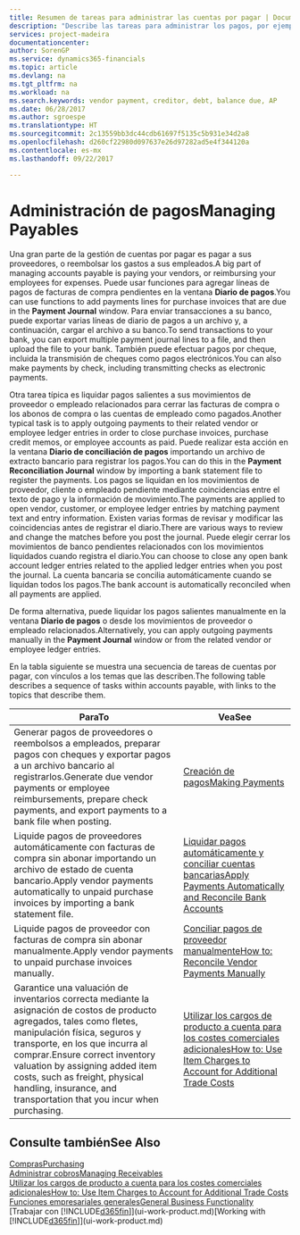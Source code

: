 ```yaml
---
title: Resumen de tareas para administrar las cuentas por pagar | Documentos de Microsoft
description: "Describe las tareas para administrar los pagos, por ejemplo, los pagos a acreedores o la liquidación de pagos salientes en movimientos para cerrar facturas o abonos."
services: project-madeira
documentationcenter: 
author: SorenGP
ms.service: dynamics365-financials
ms.topic: article
ms.devlang: na
ms.tgt_pltfrm: na
ms.workload: na
ms.search.keywords: vendor payment, creditor, debt, balance due, AP
ms.date: 06/28/2017
ms.author: sgroespe
ms.translationtype: HT
ms.sourcegitcommit: 2c13559bb3dc44cdb61697f5135c5b931e34d2a8
ms.openlocfilehash: d260cf22980d097637e26d97282ad5e4f344120a
ms.contentlocale: es-mx
ms.lasthandoff: 09/22/2017

---
```

# <a name="managing-payables"></a><span data-ttu-id="6595c-103">Administración de pagos</span><span class="sxs-lookup"><span data-stu-id="6595c-103">Managing Payables</span></span>
<span data-ttu-id="6595c-104">Una gran parte de la gestión de cuentas por pagar es pagar a sus proveedores, o reembolsar los gastos a sus empleados.</span><span class="sxs-lookup"><span data-stu-id="6595c-104">A big part of managing accounts payable is paying your vendors, or reimbursing your employees for expenses.</span></span> <span data-ttu-id="6595c-105">Puede usar funciones para agregar líneas de pagos de facturas de compra pendientes en la ventana **Diario de pagos**.</span><span class="sxs-lookup"><span data-stu-id="6595c-105">You can use functions to add payments lines for purchase invoices that are due in the **Payment Journal** window.</span></span> <span data-ttu-id="6595c-106">Para enviar transacciones a su banco, puede exportar varias líneas de diario de pagos a un archivo y, a continuación, cargar el archivo a su banco.</span><span class="sxs-lookup"><span data-stu-id="6595c-106">To send transactions to your bank, you can export multiple payment journal lines to a file, and then upload the file to your bank.</span></span> <span data-ttu-id="6595c-107">También puede efectuar pagos por cheque, incluida la transmisión de cheques como pagos electrónicos.</span><span class="sxs-lookup"><span data-stu-id="6595c-107">You can also make payments by check, including transmitting checks as electronic payments.</span></span>

<span data-ttu-id="6595c-108">Otra tarea típica es liquidar pagos salientes a sus movimientos de proveedor o empleado relacionados para cerrar las facturas de compra o los abonos de compra o las cuentas de empleado como pagados.</span><span class="sxs-lookup"><span data-stu-id="6595c-108">Another typical task is to apply outgoing payments to their related vendor or employee ledger entries in order to close purchase invoices, purchase credit memos, or employee accounts as paid.</span></span> <span data-ttu-id="6595c-109">Puede realizar esta acción en la ventana **Diario de conciliación de pagos** importando un archivo de extracto bancario para registrar los pagos.</span><span class="sxs-lookup"><span data-stu-id="6595c-109">You can do this in the **Payment Reconciliation Journal** window by importing a bank statement file to register the payments.</span></span> <span data-ttu-id="6595c-110">Los pagos se liquidan en los movimientos de proveedor, cliente o empleado pendiente mediante coincidencias entre el texto de pago y la información de movimiento.</span><span class="sxs-lookup"><span data-stu-id="6595c-110">The payments are applied to open vendor, customer, or employee ledger entries by matching payment text and entry information.</span></span> <span data-ttu-id="6595c-111">Existen varias formas de revisar y modificar las coincidencias antes de registrar el diario.</span><span class="sxs-lookup"><span data-stu-id="6595c-111">There are various ways to review and change the matches before you post the journal.</span></span> <span data-ttu-id="6595c-112">Puede elegir cerrar los movimientos de banco pendientes relacionados con los movimientos liquidados cuando registra el diario.</span><span class="sxs-lookup"><span data-stu-id="6595c-112">You can choose to close any open bank account ledger entries related to the applied ledger entries when you post the journal.</span></span> <span data-ttu-id="6595c-113">La cuenta bancaria se concilia automáticamente cuando se liquidan todos los pagos.</span><span class="sxs-lookup"><span data-stu-id="6595c-113">The bank account is automatically reconciled when all payments are applied.</span></span>

<span data-ttu-id="6595c-114">De forma alternativa, puede liquidar los pagos salientes manualmente en la ventana **Diario de pagos** o desde los movimientos de proveedor o empleado relacionados.</span><span class="sxs-lookup"><span data-stu-id="6595c-114">Alternatively, you can apply outgoing payments manually in the **Payment Journal** window or from the related vendor or employee ledger entries.</span></span>

<span data-ttu-id="6595c-115">En la tabla siguiente se muestra una secuencia de tareas de cuentas por pagar, con vínculos a los temas que las describen.</span><span class="sxs-lookup"><span data-stu-id="6595c-115">The following table describes a sequence of tasks within accounts payable, with links to the topics that describe them.</span></span>

| <span data-ttu-id="6595c-116">Para</span><span class="sxs-lookup"><span data-stu-id="6595c-116">To</span></span> | <span data-ttu-id="6595c-117">Vea</span><span class="sxs-lookup"><span data-stu-id="6595c-117">See</span></span> |
| --- | --- |
| <span data-ttu-id="6595c-118">Generar pagos de proveedores o reembolsos a empleados, preparar pagos con cheques y exportar pagos a un archivo bancario al registrarlos.</span><span class="sxs-lookup"><span data-stu-id="6595c-118">Generate due vendor payments or employee reimbursements, prepare check payments, and export payments to a bank file when posting.</span></span> |[<span data-ttu-id="6595c-119">Creación de pagos</span><span class="sxs-lookup"><span data-stu-id="6595c-119">Making Payments</span></span>](payables-make-payments.md) |
| <span data-ttu-id="6595c-120">Liquide pagos de proveedores automáticamente con facturas de compra sin abonar importando un archivo de estado de cuenta bancario.</span><span class="sxs-lookup"><span data-stu-id="6595c-120">Apply vendor payments automatically to unpaid purchase invoices by importing a bank statement file.</span></span> |[<span data-ttu-id="6595c-121">Liquidar pagos automáticamente y conciliar cuentas bancarias</span><span class="sxs-lookup"><span data-stu-id="6595c-121">Apply Payments Automatically and Reconcile Bank Accounts</span></span>](receivables-apply-payments-auto-reconcile-bank-accounts.md) |
| <span data-ttu-id="6595c-122">Liquide pagos de proveedor con facturas de compra sin abonar manualmente.</span><span class="sxs-lookup"><span data-stu-id="6595c-122">Apply vendor payments to unpaid purchase invoices manually.</span></span> |[<span data-ttu-id="6595c-123">Conciliar pagos de proveedor manualmente</span><span class="sxs-lookup"><span data-stu-id="6595c-123">How to: Reconcile Vendor Payments Manually</span></span>](payables-how-apply-purchase-transactions-manually.md) |
|<span data-ttu-id="6595c-124">Garantice una valuación de inventarios correcta mediante la asignación de costos de producto agregados, tales como fletes, manipulación física, seguros y transporte, en los que incurra al comprar.</span><span class="sxs-lookup"><span data-stu-id="6595c-124">Ensure correct inventory valuation by assigning added item costs, such as freight, physical handling, insurance, and transportation that you incur when purchasing.</span></span>|[<span data-ttu-id="6595c-125">Utilizar los cargos de producto a cuenta para los costes comerciales adicionales</span><span class="sxs-lookup"><span data-stu-id="6595c-125">How to: Use Item Charges to Account for Additional Trade Costs</span></span>](payables-how-assign-item-charges.md)|

## <a name="see-also"></a><span data-ttu-id="6595c-126">Consulte también</span><span class="sxs-lookup"><span data-stu-id="6595c-126">See Also</span></span>
[<span data-ttu-id="6595c-127">Compras</span><span class="sxs-lookup"><span data-stu-id="6595c-127">Purchasing</span></span>](purchasing-manage-purchasing.md)  
[<span data-ttu-id="6595c-128">Administrar cobros</span><span class="sxs-lookup"><span data-stu-id="6595c-128">Managing Receivables</span></span>](receivables-manage-receivables.md)  
[<span data-ttu-id="6595c-129">Utilizar los cargos de producto a cuenta para los costes comerciales adicionales</span><span class="sxs-lookup"><span data-stu-id="6595c-129">How to: Use Item Charges to Account for Additional Trade Costs</span></span>](payables-how-assign-item-charges.md)  
[<span data-ttu-id="6595c-130">Funciones empresariales generales</span><span class="sxs-lookup"><span data-stu-id="6595c-130">General Business Functionality</span></span>](ui-across-business-areas.md)  
<span data-ttu-id="6595c-131">[Trabajar con [!INCLUDE[d365fin](includes/d365fin_md.md)]](ui-work-product.md)</span><span class="sxs-lookup"><span data-stu-id="6595c-131">[Working with [!INCLUDE[d365fin](includes/d365fin_md.md)]](ui-work-product.md)</span></span>

